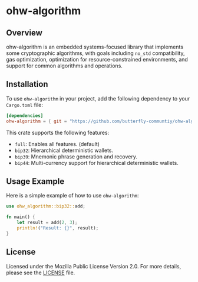# ohw-algorithm

## Overview

ohw-algorithm is an embedded systems-focused library that implements some cryptographic algorithms, with goals including `no_std` compatibility, gas optimization, optimization for resource-constrained environments, and support for common algorithms and operations.

## Installation

To use `ohw-algorithm` in your project, add the following dependency to your `Cargo.toml` file:

```toml
[dependencies]
ohw-algorithm = { git = "https://github.com/butterfly-communtiy/ohw-algorithm.git" }
```

This crate supports the following features:

- `full`: Enables all features. (default)
- `bip32`: Hierarchical deterministic wallets.
- `bip39`: Mnemonic phrase generation and recovery.
- `bip44`: Multi-currency support for hierarchical deterministic wallets.

## Usage Example

Here is a simple example of how to use `ohw-algorithm`:

```rust
use ohw_algorithm::bip32::add;

fn main() {
    let result = add(2, 3);
    println!("Result: {}", result);
}
```

## License

Licensed under the Mozilla Public License Version 2.0. For more details, please see the [LICENSE](LICENSE) file.
